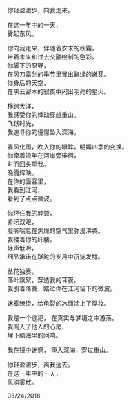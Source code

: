 你轻盈渡步，向我走来。    

在这一年中的一天，  
雾起东风。    

你向我走来，伴随着岁末的秋霜，   
带着未来和过去交融绘制的色彩。   
你脚下的原野，   
在风刀霜剑的季节里冒出鲜绿的嫩芽。   
你身后的天空，   
在黑云密木的寂夜中闪出明亮的星火。   

横跨大洋，  
我感受你的悸动穿越重山。   
飞跃时光，  
我追寻你的憧憬坠入深海。    

春风化雨，吹入你的眼眸，明媚四季的变换。  
你牵着流年在河岸旁徘徊，    
时而回头望我。  
晚霞辉映。   
在你的面容里，   
我看到江河，  
看到了点点微波。   

你环住我的脖颈，   
紧闭双眼，  
凝听喘息在焦燥的空气里弥漫沸腾。   
我搂着你的纤腰，   
轻声低吟，  
细品承诺在蹉跎的岁月中沉淀发酵。    

丛花独奏。  
落叶飘絮，穿透我的耳膜。   
我引着落寞，踏过你在江河留下的微波。   

迷雾缭绕，给龟裂的冰面涂上了厚妆。   

我是一个逃犯， 
在真实与梦境之中游荡。  
我闯入了他人的心房，   
埋下脑海里的回响。  

我在镜中迷惘， 
堕入深海，穿过重山。   

你轻盈渡步，离我远去。   
在这一年中的一天，   
风消雾散。   

03/24/2018
